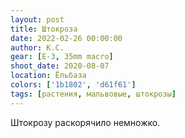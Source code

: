 ```yaml
---
layout: post
title: Штокроза
date: 2022-02-26 00:00:00
author: К.С.
gear: [E-3, 35mm macro]
shoot_date: 2020-08-07
location: Ёльбаза
colors: ['1b1802', 'd61f61']
tags: [растения, мальвовые, штокрозы]
---
```

Штокрозу раскорячило немножко.

